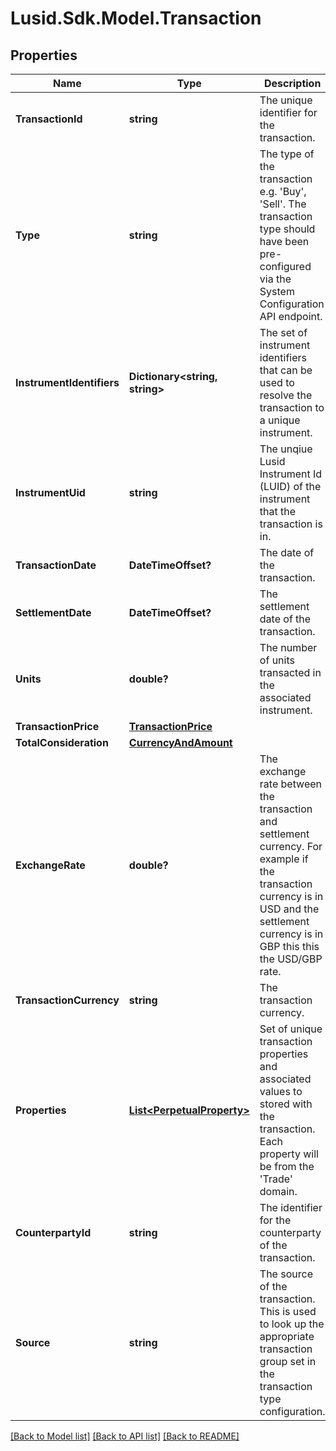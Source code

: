 
# Lusid.Sdk.Model.Transaction

## Properties

Name | Type | Description | Notes
------------ | ------------- | ------------- | -------------
**TransactionId** | **string** | The unique identifier for the transaction. | 
**Type** | **string** | The type of the transaction e.g. &#39;Buy&#39;, &#39;Sell&#39;. The transaction type should have been pre-configured via the System Configuration API endpoint. | 
**InstrumentIdentifiers** | **Dictionary&lt;string, string&gt;** | The set of instrument identifiers that can be used to resolve the transaction to a unique instrument. | [optional] 
**InstrumentUid** | **string** | The unqiue Lusid Instrument Id (LUID) of the instrument that the transaction is in. | 
**TransactionDate** | **DateTimeOffset?** | The date of the transaction. | 
**SettlementDate** | **DateTimeOffset?** | The settlement date of the transaction. | 
**Units** | **double?** | The number of units transacted in the associated instrument. | 
**TransactionPrice** | [**TransactionPrice**](TransactionPrice.md) |  | 
**TotalConsideration** | [**CurrencyAndAmount**](CurrencyAndAmount.md) |  | 
**ExchangeRate** | **double?** | The exchange rate between the transaction and settlement currency. For example if the transaction currency is in USD and the settlement currency is in GBP this this the USD/GBP rate. | [optional] 
**TransactionCurrency** | **string** | The transaction currency. | [optional] 
**Properties** | [**List&lt;PerpetualProperty&gt;**](PerpetualProperty.md) | Set of unique transaction properties and associated values to stored with the transaction. Each property will be from the &#39;Trade&#39; domain. | [optional] 
**CounterpartyId** | **string** | The identifier for the counterparty of the transaction. | [optional] 
**Source** | **string** | The source of the transaction. This is used to look up the appropriate transaction group set in the transaction type configuration. | 

[[Back to Model list]](../README.md#documentation-for-models)
[[Back to API list]](../README.md#documentation-for-api-endpoints)
[[Back to README]](../README.md)

